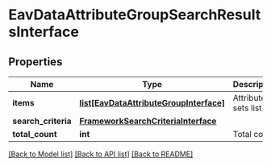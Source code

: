 # EavDataAttributeGroupSearchResultsInterface

## Properties
Name | Type | Description | Notes
------------ | ------------- | ------------- | -------------
**items** | [**list[EavDataAttributeGroupInterface]**](EavDataAttributeGroupInterface.md) | Attribute sets list. | 
**search_criteria** | [**FrameworkSearchCriteriaInterface**](FrameworkSearchCriteriaInterface.md) |  | 
**total_count** | **int** | Total count. | 

[[Back to Model list]](../README.md#documentation-for-models) [[Back to API list]](../README.md#documentation-for-api-endpoints) [[Back to README]](../README.md)


